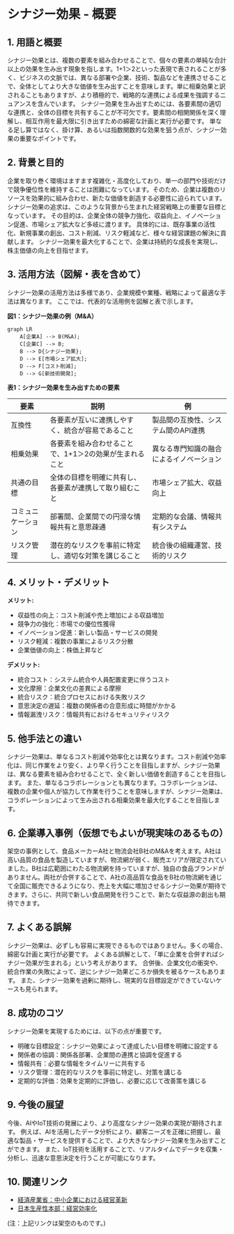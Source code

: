 # シナジー効果 - 概要

## 1. 用語と概要

シナジー効果とは、複数の要素を組み合わせることで、個々の要素の単純な合計以上の効果を生み出す現象を指します。1+1＞2といった表現で表されることが多く、ビジネスの文脈では、異なる部署や企業、技術、製品などを連携させることで、全体としてより大きな価値を生み出すことを意味します。単に相乗効果と訳されることもありますが、より積極的で、戦略的な連携による成果を強調するニュアンスを含んでいます。  シナジー効果を生み出すためには、各要素間の適切な連携と、全体の目標を共有することが不可欠です。要素間の相関関係を深く理解し、相互作用を最大限に引き出すための綿密な計画と実行が必要です。  単なる足し算ではなく、掛け算、あるいは指数関数的な効果を狙う点が、シナジー効果の重要なポイントです。


## 2. 背景と目的

企業を取り巻く環境はますます複雑化・高度化しており、単一の部門や技術だけで競争優位性を維持することは困難になっています。そのため、企業は複数のリソースを効果的に組み合わせ、新たな価値を創造する必要性に迫られています。シナジー効果の追求は、このような背景から生まれた経営戦略上の重要な目標となっています。  その目的は、企業全体の競争力強化、収益向上、イノベーション促進、市場シェア拡大など多岐に渡ります。  具体的には、既存事業の活性化、新規事業の創出、コスト削減、リスク軽減など、様々な経営課題の解決に貢献します。  シナジー効果を最大化することで、企業は持続的な成長を実現し、株主価値の向上を目指せます。


## 3. 活用方法（図解・表を含めて）

シナジー効果の活用方法は多様であり、企業規模や業種、戦略によって最適な手法は異なります。  ここでは、代表的な活用例を図解と表で示します。

**図1：シナジー効果の例（M&A）**

```mermaid
graph LR
    A[企業A] --> B(M&A);
    C[企業C] --> B;
    B --> D{シナジー効果};
    D --> E[市場シェア拡大];
    D --> F[コスト削減];
    D --> G[新技術開発];
```

**表1：シナジー効果を生み出すための要素**

| 要素 | 説明 | 例 |
|---|---|---|
| 互換性 | 各要素が互いに連携しやすく、統合が容易であること | 製品間の互換性、システム間のAPI連携 |
| 相乗効果 | 各要素を組み合わせることで、1+1＞2の効果が生まれること | 異なる専門知識の融合によるイノベーション |
| 共通の目標 | 全体の目標を明確に共有し、各要素が連携して取り組むこと | 市場シェア拡大、収益向上 |
| コミュニケーション | 部署間、企業間での円滑な情報共有と意思疎通 | 定期的な会議、情報共有システム |
| リスク管理 | 潜在的なリスクを事前に特定し、適切な対策を講じること | 統合後の組織運営、技術的リスク |


## 4. メリット・デメリット

**メリット:**

* 収益性の向上：コスト削減や売上増加による収益増加
* 競争力の強化：市場での優位性獲得
* イノベーション促進：新しい製品・サービスの開発
* リスク軽減：複数の事業によるリスク分散
* 企業価値の向上：株価上昇など


**デメリット:**

* 統合コスト：システム統合や人員配置変更に伴うコスト
* 文化摩擦：企業文化の差異による摩擦
* 統合リスク：統合プロセスにおける失敗リスク
* 意思決定の遅延：複数の関係者の合意形成に時間がかかる
* 情報漏洩リスク：情報共有におけるセキュリティリスク


## 5. 他手法との違い

シナジー効果は、単なるコスト削減や効率化とは異なります。コスト削減や効率化は、同じ作業をより安く、より早く行うことを目指しますが、シナジー効果は、異なる要素を組み合わせることで、全く新しい価値を創造することを目指します。  また、単なるコラボレーションとも異なります。コラボレーションは、複数の企業や個人が協力して作業を行うことを意味しますが、シナジー効果は、コラボレーションによって生み出される相乗効果を最大化することを目指します。


## 6. 企業導入事例（仮想でもよいが現実味のあるもの）

架空の事例として、食品メーカーA社と物流会社B社のM&Aを考えます。A社は高い品質の食品を製造していますが、物流網が弱く、販売エリアが限定されていました。B社は広範囲にわたる物流網を持っていますが、独自の食品ブランドがありません。両社が合併することで、A社の高品質な食品をB社の物流網を通じて全国に販売できるようになり、売上を大幅に増加させるシナジー効果が期待できます。さらに、共同で新しい食品開発を行うことで、新たな収益源の創出も期待できます。


## 7. よくある誤解

シナジー効果は、必ずしも容易に実現できるものではありません。多くの場合、綿密な計画と実行が必要です。 よくある誤解として、「単に企業を合併すればシナジー効果が生まれる」という考えがあります。  合併後、企業文化の衝突や、統合作業の失敗によって、逆にシナジー効果どころか損失を被るケースもあります。 また、シナジー効果を過剰に期待し、現実的な目標設定ができていないケースも見られます。


## 8. 成功のコツ

シナジー効果を実現するためには、以下の点が重要です。

* 明確な目標設定：シナジー効果によって達成したい目標を明確に設定する
* 関係者の協調：関係各部署、企業間の連携と協調を促進する
* 情報共有：必要な情報をタイムリーに共有する
* リスク管理：潜在的なリスクを事前に特定し、対策を講じる
* 定期的な評価：効果を定期的に評価し、必要に応じて改善策を講じる


## 9. 今後の展望

今後、AIやIoT技術の発展により、より高度なシナジー効果の実現が期待されます。  例えば、AIを活用したデータ分析により、顧客ニーズを正確に把握し、最適な製品・サービスを提供することで、より大きなシナジー効果を生み出すことができます。  また、IoT技術を活用することで、リアルタイムでデータを収集・分析し、迅速な意思決定を行うことが可能になります。


## 10. 関連リンク

* [経済産業省：中小企業における経営革新](仮のリンク)
* [日本生産性本部：経営効率化](仮のリンク)


(注：上記リンクは架空のものです。)

